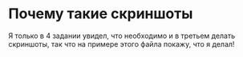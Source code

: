# Почему такие скриншоты
Я только в 4 задании увидел, что необходимо и в третьем делать скриншоты, так что на примере этого файла покажу, что я делал! 